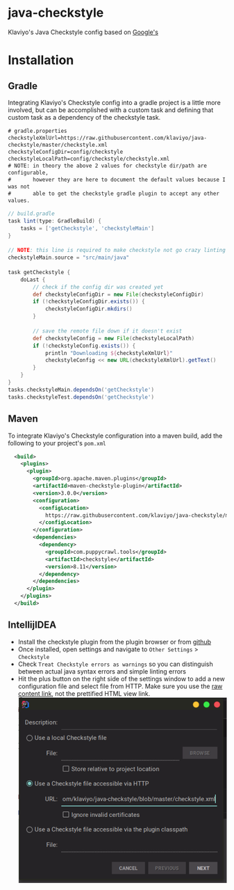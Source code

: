 # java-checkstyle
Klaviyo's Java Checkstyle config based on [Google's](http://checkstyle.sourceforge.net/google_style.html)

# Installation
## Gradle
Integrating Klaviyo's Checkstyle config into a gradle project is a little more involved, but can be accomplished with a custom task and defining that custom task as a dependency of the checkstyle task.
```properties
# gradle.properties
checkstyleXmlUrl=https://raw.githubusercontent.com/klaviyo/java-checkstyle/master/checkstyle.xml
checkstyleConfigDir=config/checkstyle
checkstyleLocalPath=config/checkstyle/checkstyle.xml
# NOTE: in theory the above 2 values for checkstyle dir/path are configurable,
#       however they are here to document the default values because I was not
#       able to get the checkstyle gradle plugin to accept any other values.
```

```groovy
// build.gradle
task lint(type: GradleBuild) {
    tasks = ['getCheckstyle', 'checkstyleMain']
}

// NOTE: this line is required to make checkstyle not go crazy linting generated source files
checkstyleMain.source = "src/main/java"

task getCheckstyle {
    doLast {
        // check if the config dir was created yet
        def checkstyleConfigDir = new File(checkstyleConfigDir)
        if (!checkstyleConfigDir.exists()) {
            checkstyleConfigDir.mkdirs()
        }

        // save the remote file down if it doesn't exist
        def checkstyleConfig = new File(checkstyleLocalPath)
        if (!checkstyleConfig.exists()) {
            println "Downloading ${checkstyleXmlUrl}"
            checkstyleConfig << new URL(checkstyleXmlUrl).getText()
        }
    }
}
tasks.checkstyleMain.dependsOn('getCheckstyle')
tasks.checkstyleTest.dependsOn('getCheckstyle')
```

## Maven
To integrate Klaviyo's Checkstyle configuration into a maven build, add the following to your project's `pom.xml`
```xml
  <build>
    <plugins>
      <plugin>
        <groupId>org.apache.maven.plugins</groupId>
        <artifactId>maven-checkstyle-plugin</artifactId>
        <version>3.0.0</version>
        <configuration>
          <configLocation>
            https://raw.githubusercontent.com/klaviyo/java-checkstyle/master/checkstyle.xml
          </configLocation>
        </configuration>
        <dependencies>
          <dependency>
            <groupId>com.puppycrawl.tools</groupId>
            <artifactId>checkstyle</artifactId>
            <version>8.11</version>
          </dependency>
        </dependencies>
      </plugin>
    </plugins>
  </build>
```

## IntellijIDEA
- Install the checkstyle plugin from the plugin browser or from [github](https://github.com/jshiell/checkstyle-idea)
- Once installed, open settings and navigate to `Other Settings` > `Checkstyle`
- Check `Treat Checkstyle errors as warnings` so you can distinguish between actual java syntax errors and simple linting errors
- Hit the plus button on the right side of the settings window to add a new configuration file and select file from HTTP. Make sure you use the [raw content link](https://github.com/klaviyo/java-checkstyle/raw/master/checkstyle.xml), not the prettified HTML view link.
![](idea-settings.png)
